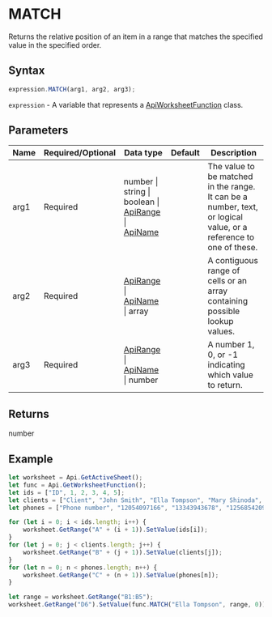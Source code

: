 # MATCH

Returns the relative position of an item in a range that matches the specified value in the specified order.

## Syntax

```javascript
expression.MATCH(arg1, arg2, arg3);
```

`expression` - A variable that represents a [ApiWorksheetFunction](../ApiWorksheetFunction.md) class.

## Parameters

| **Name** | **Required/Optional** | **Data type** | **Default** | **Description** |
| ------------- | ------------- | ------------- | ------------- | ------------- |
| arg1 | Required | number \| string \| boolean \| [ApiRange](../../ApiRange/ApiRange.md) \| [ApiName](../../ApiName/ApiName.md) |  | The value to be matched in the range. It can be a number, text, or logical value, or a reference to one of these. |
| arg2 | Required | [ApiRange](../../ApiRange/ApiRange.md) \| [ApiName](../../ApiName/ApiName.md) \| array |  | A contiguous range of cells or an array containing possible lookup values. |
| arg3 | Required | [ApiRange](../../ApiRange/ApiRange.md) \| [ApiName](../../ApiName/ApiName.md) \| number |  | A number 1, 0, or -1 indicating which value to return. |

## Returns

number

## Example



```javascript editor-xlsx
let worksheet = Api.GetActiveSheet();
let func = Api.GetWorksheetFunction();
let ids = ["ID", 1, 2, 3, 4, 5];
let clients = ["Client", "John Smith", "Ella Tompson", "Mary Shinoda", "Lily-Ann Bates", "Clara Ray"];
let phones = ["Phone number", "12054097166", "13343943678", "12568542099", "12057032298", "12052914781"];

for (let i = 0; i < ids.length; i++) {
    worksheet.GetRange("A" + (i + 1)).SetValue(ids[i]);
}
for (let j = 0; j < clients.length; j++) {
    worksheet.GetRange("B" + (j + 1)).SetValue(clients[j]);
}
for (let n = 0; n < phones.length; n++) {
    worksheet.GetRange("C" + (n + 1)).SetValue(phones[n]);
}

let range = worksheet.GetRange("B1:B5");
worksheet.GetRange("D6").SetValue(func.MATCH("Ella Tompson", range, 0));
```
